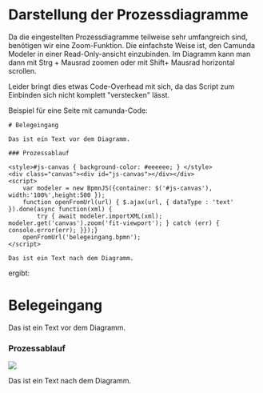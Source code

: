 # Darstellung der Prozessdiagramme

Da die eingestellten Prozessdiagramme teilweise sehr umfangreich sind, benötigen wir eine Zoom-Funktion. Die einfachste Weise ist, den Camunda Modeler in einer Read-Only-ansicht einzubinden. Im Diagramm kann man dann mit Strg + Mausrad zoomen oder mit Shift+ Mausrad horizontal scrollen.

Leider bringt dies etwas Code-Overhead mit sich, da das Script zum Einbinden sich nicht komplett "verstecken" lässt.

Beispiel für eine Seite mit camunda-Code:
```
# Belegeingang

Das ist ein Text vor dem Diagramm.

### Prozessablauf

<style>#js-canvas { background-color: #eeeeee; } </style>
<div class="canvas"><div id="js-canvas"></div></div>
<script>
    var modeler = new BpmnJS({container: $('#js-canvas'), width:'100%',height:500 });
    function openFromUrl(url) { $.ajax(url, { dataType : 'text' }).done(async function(xml) {
        try { await modeler.importXML(xml); modeler.get('canvas').zoom('fit-viewport'); } catch (err) { console.error(err); }});}
    openFromUrl('belegeingang.bpmn');
</script>

Das ist ein Text nach dem Diagramm.
```

ergibt:

# Belegeingang

Das ist ein Text vor dem Diagramm.

### Prozessablauf

<style>#js-canvas { background-color: #eeeeee; } </style>
<div class="canvas"><div id="js-canvas"></div></div>
<script>
    var modeler = new BpmnJS({container: $('#js-canvas'), width:'100%',height:500 });
    function openFromUrl(url) { $.ajax(url, { dataType : 'text' }).done(async function(xml) {
        try { await modeler.importXML(xml); modeler.get('canvas').zoom('fit-viewport'); } catch (err) { console.error(err); }});}
    openFromUrl('../../finanzverwaltung/kreditorenbuchhaltung/belegeingang.bpmn');
</script>
<img class="replacement-image" src="../../finanzverwaltung/kreditorenbuchhaltung/belegeingang.bpmn"/>

Das ist ein Text nach dem Diagramm.

